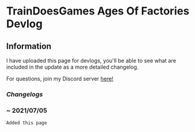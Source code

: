 # TrainDoesGames Ages Of Factories Devlog

## Information


I have uploaded this page for devlogs, you'll be able to see what are included in the update as a more detailed changelog.

For questions, join my Discord server [here!](https://discord.gg/jkxrBwvAwJ)

### _Changelogs_


### ~ 2021/07/05

`Added this page`